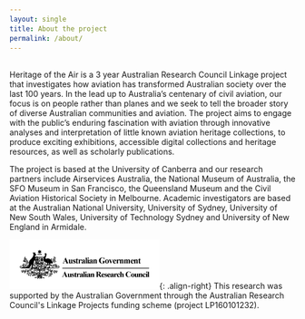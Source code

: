 ```yaml
---
layout: single
title: About the project
permalink: /about/
---
```

<br>
Heritage of the Air is a 3 year Australian Research Council Linkage project that investigates how aviation has transformed Australian society over the last 100 years. In the lead up to Australia’s centenary of civil aviation, our focus is on people rather than planes and we seek to tell the broader story of diverse Australian communities and aviation. The project aims to engage with the public’s enduring fascination with aviation through innovative analyses and interpretation of little known aviation heritage collections, to produce exciting exhibitions, accessible digital collections and heritage resources, as well as scholarly publications.

The project is based at the University of Canberra and our research partners include Airservices Australia, the National Museum of Australia, the SFO Museum in San Francisco, the Queensland Museum and the Civil Aviation Historical Society in Melbourne. Academic investigators are based at the Australian National University, University of Sydney, University of New South Wales, University of Technology Sydney and University of New England in Armidale. 

![ARC logo](/assets/images/arc.png){: .align-right}
This research was supported by the Australian Government through the Australian Research Council's Linkage Projects funding scheme (project LP160101232).
